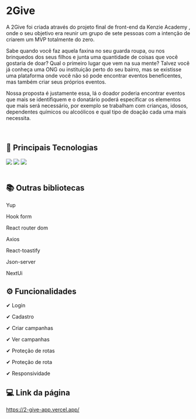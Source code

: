 # 2Give
<p>A 2Give foi criada através do projeto final de front-end da Kenzie Academy , onde o seu objetivo era reunir um grupo de sete pessoas com a intenção de criarem um MVP totalmente do zero.

Sabe quando você faz aquela faxina no seu guarda roupa, ou nos brinquedos dos seus filhos e junta uma quantidade de coisas que você gostaria de doar? Qual o primeiro lugar que vem na sua mente? Talvez você já conheça uma ONG ou instituição perto do seu bairro, mas se existisse uma plataforma onde você não só pode encontrar eventos beneficentes,  mas também criar seus próprios  eventos.

Nossa proposta é justamente essa, lá o doador poderia encontrar eventos que mais se identifiquem
e o donatário poderá especificar os elementos que mais será necessário, por exemplo se trabalham com crianças, idosos, dependentes químicos ou alcoólicos e qual tipo de doação cada uma mais necessita.
<p/><br>

## 🚀 Principais Tecnologias
<div>
    <img src="https://img.shields.io/badge/React-20232A?style=for-the-badge&logo=react&logoColor=61DAFB" /> 
    <img src="https://img.shields.io/badge/TypeScript-007ACC?style=for-the-badge&logo=typescript&logoColor=white" />
    <img src="https://img.shields.io/badge/styled--components-DB7093?style=for-the-badge&logo=styled-components&logoColor=white" /> 
</div><br>

## 📚 Outras bibliotecas 
<p>Yup</p>
<p>Hook form</p>
<p>React router dom</p>
<p>Axios</p>
<p>React-toastify</p>
<p>Json-server</p>
<p>NextUi</p>

## ⚙ Funcionalidades
<p>✔ Login</p>
<p>✔ Cadastro</p>
<p>✔ Criar campanhas</p>
<p>✔ Ver campanhas</p>
<p>✔ Proteção de rotas</p>
<p>✔ Proteção de rota</p>
<p>✔ Responsividade</p>


## 💻 Link da página
https://2-give-app.vercel.app/

